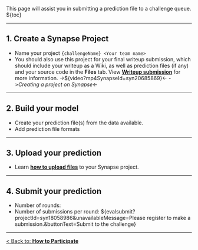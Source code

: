 This page will assist you in submitting a prediction file to a challenge queue.
${toc}

---

## **1. Create a Synapse Project**
 
* Name your project `{challengeName} <Your team name>`
* You should also use this project for your final writeup submission, which should include your writeup as a Wiki, as well as prediction files (if any) and your source code in the **Files** tab.  View [**Writeup submission**](#!Synapse:syn18058986/wiki/594661) for more information. 
->${video?mp4SynapseId=syn20685869}<-
->_Creating a project on Synapse_<-


---

## **2. Build your model**

* Create your prediction file(s) from the data available.
* Add prediction file formats


---


## **3. Upload your prediction**

* Learn [**how to upload files**](https://docs.synapse.org/articles/files_and_versioning.html#uploading-a-file) to your Synapse project.



---


## **4. Submit your prediction**
* Number of rounds:
* Number of submissions per round: 
${evalsubmit?projectId=syn18058986&unavailableMessage=Please register to make a submission.&buttonText=Submit to the challenge}


---


[< Back to: **How to Participate**](#!Synapse:syn18058986/wiki/588173)